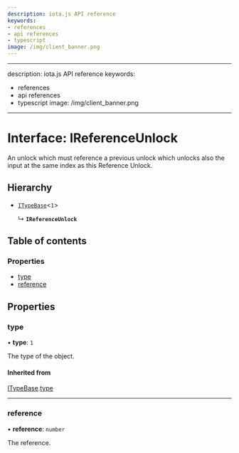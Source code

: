 ```yaml
---
description: iota.js API reference
keywords:
- references
- api references
- typescript
image: /img/client_banner.png
---
```

---
description: iota.js API reference
keywords:
- references
- api references
- typescript
image: /img/client_banner.png
---
# Interface: IReferenceUnlock

An unlock which must reference a previous unlock which unlocks
also the input at the same index as this Reference Unlock.

## Hierarchy

- [`ITypeBase`](ITypeBase.md)<``1``\>

  ↳ **`IReferenceUnlock`**

## Table of contents

### Properties

- [type](IReferenceUnlock.md#type)
- [reference](IReferenceUnlock.md#reference)

## Properties

### type

• **type**: ``1``

The type of the object.

#### Inherited from

[ITypeBase](ITypeBase.md).[type](ITypeBase.md#type)

___

### reference

• **reference**: `number`

The reference.
